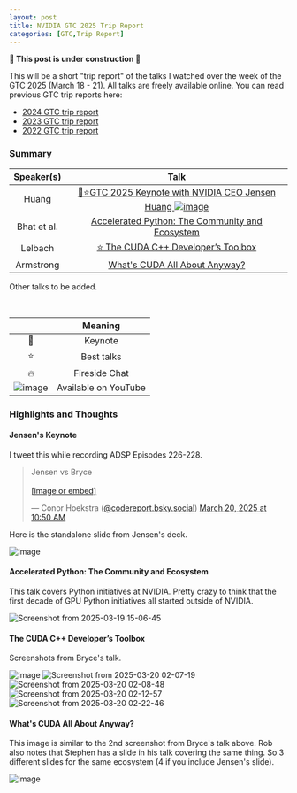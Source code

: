```yaml
---
layout: post
title: NVIDIA GTC 2025 Trip Report
categories: [GTC,Trip Report]
---
```


**🚧 This post is under construction 🚧**

This will be a short "trip report" of the talks I watched over the week of the GTC 2025 (March 18 - 21). All talks are freely available online. You can read previous GTC trip reports here:

* [2024 GTC trip report](https://codereport.github.io/GTC2024TripReport/)
* [2023 GTC trip report](https://codereport.github.io/GTC2023TripReport/)
* [2022 GTC trip report](https://codereport.github.io/GTC2022TripReport/)

### Summary

| Speaker(s)  |                                                                                                      Talk                                                                                                      |
| :---------: | :------------------------------------------------------------------------------------------------------------------------------------------------------------------------------------------------------------: |
|    Huang    | [🌟⭐GTC 2025 Keynote with NVIDIA CEO Jensen Huang ![image](https://user-images.githubusercontent.com/36027403/159814936-5d2289c8-5ac5-4c04-b4b2-22b6f8f4b9a9.png)](https://www.youtube.com/watch?v=_waPvOwL9Z8) |
| Bhat et al. |                            [Accelerated Python: The Community and Ecosystem](https://register.nvidia.com/flow/nvidia/gtcs25/vap/page/vsessioncatalog/session/1727176757800001qp7T)                             |
|   Lelbach   |                                   [⭐ The CUDA C++ Developer’s Toolbox](https://register.nvidia.com/flow/nvidia/gtcs25/vap/page/vsessioncatalog/session/1727452471839001RhBW)                                   |
|  Armstrong  |                                     [What's CUDA All About Anyway? ](https://register.nvidia.com/flow/nvidia/gtcs25/vap/page/vsessioncatalog/session/1727452240578001KWZG)                                     |

Other talks to be added.

<br>

|                                                                                                                 |       Meaning        |
| :-------------------------------------------------------------------------------------------------------------: | :------------------: |
|                                                        🌟                                                        |       Keynote        |
|                                                        ⭐                                                        |      Best talks      |
|                                                        🔥                                                        |    Fireside Chat     |
| ![image](https://user-images.githubusercontent.com/36027403/159814936-5d2289c8-5ac5-4c04-b4b2-22b6f8f4b9a9.png) | Available on YouTube |

### Highlights and Thoughts

#### Jensen's Keynote

I tweet this while recording ADSP Episodes 226-228.

<blockquote class="bluesky-embed" data-bluesky-uri="at://did:plc:iyuh5mhvphwyxordfys7nth4/app.bsky.feed.post/3lksx3onrz22q" data-bluesky-cid="bafyreihpofnlan7jkfx3ataphmcknjclngipvodibklzomtfwg5g3a66zq" data-bluesky-embed-color-mode="system"><p lang="en">Jensen vs Bryce<br><br><a href="https://bsky.app/profile/did:plc:iyuh5mhvphwyxordfys7nth4/post/3lksx3onrz22q?ref_src=embed">[image or embed]</a></p>&mdash; Conor Hoekstra (<a href="https://bsky.app/profile/did:plc:iyuh5mhvphwyxordfys7nth4?ref_src=embed">@codereport.bsky.social</a>) <a href="https://bsky.app/profile/did:plc:iyuh5mhvphwyxordfys7nth4/post/3lksx3onrz22q?ref_src=embed">March 20, 2025 at 10:50 AM</a></blockquote><script async src="https://embed.bsky.app/static/embed.js" charset="utf-8"></script>

Here is the standalone slide from Jensen's deck.

![image](https://github.com/user-attachments/assets/7644e99f-4682-4704-9349-aa55c6f1adc9)

#### Accelerated Python: The Community and Ecosystem

This talk covers Python initiatives at NVIDIA. Pretty crazy to think that the first decade of GPU Python initiatives all started outside of NVIDIA.

![Screenshot from 2025-03-19 15-06-45](https://github.com/user-attachments/assets/cad15527-748a-4754-84c1-7db6acbad252)

#### The CUDA C++ Developer’s Toolbox

Screenshots from Bryce's talk.

![image](https://github.com/user-attachments/assets/5ba83609-c718-4f9f-9a9a-018c0482c23f)
![Screenshot from 2025-03-20 02-07-19](https://github.com/user-attachments/assets/77faf64c-c628-4940-b74a-60f626f94bfe)
![Screenshot from 2025-03-20 02-08-48](https://github.com/user-attachments/assets/d523231a-6b03-4171-abb1-a4457791ea15)
![Screenshot from 2025-03-20 02-12-57](https://github.com/user-attachments/assets/78680651-88a5-42d4-999b-28027e0fe47e)
![Screenshot from 2025-03-20 02-22-46](https://github.com/user-attachments/assets/699f41a5-3e58-4749-88c1-3bba47ca839b)

#### What's CUDA All About Anyway?

This image is similar to the 2nd screenshot from Bryce's talk above. Rob also notes that Stephen has a slide in his talk covering the same thing. So 3 different slides for the same ecosystem (4 if you include Jensen's slide).

![image](https://github.com/user-attachments/assets/fc05a9a5-4336-4c2e-be0a-4120f81f5d25)
